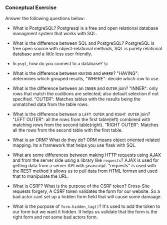 ### Conceptual Exercise

Answer the following questions below:

- What is PostgreSQL? Postgresql is a free and open relational database managment system that works with SQL.

- What is the difference between SQL and PostgreSQL? PostgreSQL is free open source with object-relational methods, SQL is purely relational database and a little less user friendly.

- In `psql`, how do you connect to a database? \c

- What is the difference between `HAVING` and `WHERE`? "HAVING": determines which grouped results, "WHERE": decide which row to use.

- What is the difference between an `INNER` and `OUTER` join? "INNER": only rows that match the coditions are selected; also default selection if not specified. "OUTER": Matches tables with the results being the unmatched data from the table rows.

- What is the difference between a `LEFT OUTER` and `RIGHT OUTER` join? "LEFT OUTER": all the rows from the first table(left) combined with matching rows from the second table(right). "RIGHT OUTER": Matches all the rows from the second table with the first table.

- What is an ORM? What do they do? ORM means object oriented related mapping. Its a framework that helps you use flask with SQL.

- What are some differences between making HTTP requests using AJAX 
  and from the server side using a library like `requests`? AJAX is used for getting data from a server API with javascript. "requests" is used with the REST method it allows us to pull data from HTML formsn and used that to manipulate the URL.

- What is CSRF? What is the purpose of the CSRF token? Cross-Site requests forgery, A CSRF token validates the form for our website. So a bad actor cant set up a hidden form field that will cause some damaage.

- What is the purpose of `form.hidden_tag()`? It's used to add the token to our form but we want it hidden. It helps us validate that the form is the right form and not some bad actors form.
